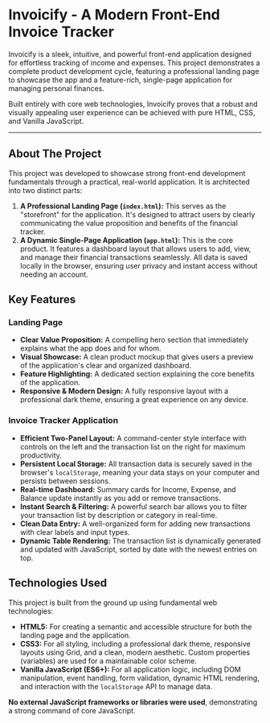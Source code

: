 # Invoicify - A Modern Front-End Invoice Tracker

Invoicify is a sleek, intuitive, and powerful front-end application designed for effortless tracking of income and expenses. This project demonstrates a complete product development cycle, featuring a professional landing page to showcase the app and a feature-rich, single-page application for managing personal finances.

Built entirely with core web technologies, Invoicify proves that a robust and visually appealing user experience can be achieved with pure HTML, CSS, and Vanilla JavaScript.

---

## About The Project

This project was developed to showcase strong front-end development fundamentals through a practical, real-world application. It is architected into two distinct parts:

1.  **A Professional Landing Page (`index.html`):** This serves as the "storefront" for the application. It's designed to attract users by clearly communicating the value proposition and benefits of the financial tracker.
2.  **A Dynamic Single-Page Application (`app.html`):** This is the core product. It features a dashboard layout that allows users to add, view, and manage their financial transactions seamlessly. All data is saved locally in the browser, ensuring user privacy and instant access without needing an account.

## Key Features

### Landing Page
* **Clear Value Proposition:** A compelling hero section that immediately explains what the app does and for whom.
* **Visual Showcase:** A clean product mockup that gives users a preview of the application's clear and organized dashboard.
* **Feature Highlighting:** A dedicated section explaining the core benefits of the application.
* **Responsive & Modern Design:** A fully responsive layout with a professional dark theme, ensuring a great experience on any device.

### Invoice Tracker Application
* **Efficient Two-Panel Layout:** A command-center style interface with controls on the left and the transaction list on the right for maximum productivity.
* **Persistent Local Storage:** All transaction data is securely saved in the browser's `localStorage`, meaning your data stays on your computer and persists between sessions.
* **Real-time Dashboard:** Summary cards for Income, Expense, and Balance update instantly as you add or remove transactions.
* **Instant Search & Filtering:** A powerful search bar allows you to filter your transaction list by description or category in real-time.
* **Clean Data Entry:** A well-organized form for adding new transactions with clear labels and input types.
* **Dynamic Table Rendering:** The transaction list is dynamically generated and updated with JavaScript, sorted by date with the newest entries on top.

## Technologies Used

This project is built from the ground up using fundamental web technologies:

* **HTML5:** For creating a semantic and accessible structure for both the landing page and the application.
* **CSS3:** For all styling, including a professional dark theme, responsive layouts using Grid, and a clean, modern aesthetic. Custom properties (variables) are used for a maintainable color scheme.
* **Vanilla JavaScript (ES6+):** For all application logic, including DOM manipulation, event handling, form validation, dynamic HTML rendering, and interaction with the `localStorage` API to manage data.

**No external JavaScript frameworks or libraries were used**, demonstrating a strong command of core JavaScript.
